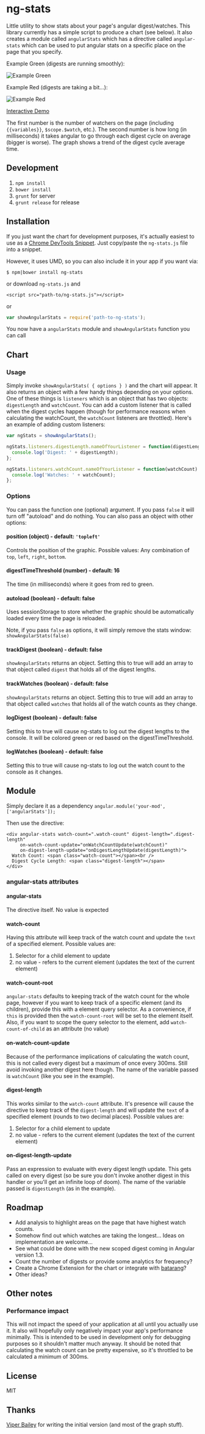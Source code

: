 # ng-stats

Little utility to show stats about your page's angular digest/watches. This library currently has a simple script to
produce a chart (see below). It also creates a module called `angularStats` which has a directive called `angular-stats`
which can be used to put angular stats on a specific place on the page that you specify.

Example Green (digests are running smoothly):

![Example Green](http://cl.ly/image/2H1X2Q222i0F/ng-stats-good.png)

Example Red (digests are taking a bit...):

![Example Red](http://cl.ly/image/2f3L1B3b1q2V/ng-stats-bad.png)

[Interactive Demo](http://kent.doddsfamily.us/ng-stats)

The first number is the number of watchers on the page (including `{{variables}}`, `$scope.$watch`, etc.). The second
number is how long (in milliseconds) it takes angular to go through each digest cycle on average (bigger is worse). The
graph shows a trend of the digest cycle average time.

## Development

1. `npm install`
2. `bower install`
3. `grunt` for server
4. `grunt release` for release

## Installation

If you just want the chart for development purposes, it's actually easiest to use as a
[Chrome DevTools Snippet](https://developer.chrome.com/devtools/docs/authoring-development-workflow#snippets).
Just copy/paste the `ng-stats.js` file into a snippet.

However, it uses UMD, so you can also include it in your app if you want via:

`$ npm|bower install ng-stats`

or download `ng-stats.js` and

`<script src="path-to/ng-stats.js"></script>`

or

```javascript
var showAngularStats = require('path-to-ng-stats');
```

You now have a `angularStats` module and `showAngularStats` function you can call

## Chart

### Usage

Simply invoke `showAngularStats( { options } )` and the chart will appear. It also returns an object with a few handy
things depending on your options. One of these things is `listeners` which is an object that has two objects:
`digestLength` and `watchCount`. You can add a custom listener that is called when the digest cycles happen (though
for performance reasons when calculating the watchCount, the `watchCount` listeners are throttled). Here's an example
of adding custom listeners:

```javascript
var ngStats = showAngularStats();

ngStats.listeners.digestLength.nameOfYourListener = function(digestLength) {
  console.log('Digest: ' + digestLength);
};

ngStats.listeners.watchCount.nameOfYourListener = function(watchCount) {
  console.log('Watches: ' + watchCount);
};
```

### Options

You can pass the function one (optional) argument. If you pass `false` it will turn off "autoload" and do nothing. You can also pass an object with other options:

#### position (object) - default: `'topleft'`

Controls the position of the graphic.
Possible values: Any combination of `top`, `left`, `right`, `bottom`.

#### digestTimeThreshold (number) - default: 16

The time (in milliseconds) where it goes from red to green.

#### autoload (boolean) - default: false

Uses sessionStorage to store whether the graphic should be automatically loaded every time the page is reloaded.

Note, if you pass `false` as options, it will simply remove the stats window: `showAngularStats(false)`

#### trackDigest (boolean) - default: false

`showAngularStats` returns an object. Setting this to true will add an array to that object called `digest` that holds
all of the digest lengths.

#### trackWatches (boolean) - default: false

`showAngularStats` returns an object. Setting this to true will add an array to that object called `watches` that holds
all of the watch counts as they change.

#### logDigest (boolean) - default: false

Setting this to true will cause ng-stats to log out the digest lengths to the console. It will be colored green or red
based on the digestTimeThreshold.

#### logWatches (boolean) - default: false

Setting this to true will cause ng-stats to log out the watch count to the console as it changes.

## Module

Simply declare it as a dependency `angular.module('your-mod', ['angularStats']);`

Then use the directive:

```
<div angular-stats watch-count=".watch-count" digest-length=".digest-length"
     on-watch-count-update="onWatchCountUpdate(watchCount)"
     on-digest-length-update="onDigestLengthUpdate(digestLength)">
  Watch Count: <span class="watch-count"></span><br />
  Digest Cycle Length: <span class="digest-length"></span>
</div>
```

### angular-stats attributes

#### angular-stats

The directive itself. No value is expected

#### watch-count

Having this attribute will keep track of the watch count and update the `text` of a specified element.
Possible values are:

1. Selector for a child element to update
2. no value - refers to the current element (updates the text of the current element)

#### watch-count-root

`angular-stats` defaults to keeping track of the watch count for the whole page, however if you want to keep track of a
specific element (and its children), provide this with a element query selector. As a convenience, if `this` is provided
then the `watch-count-root` will be set to the element itself. Also, if you want to scope the query selector to the
element, add `watch-count-of-child` as an attribute (no value)

#### on-watch-count-update

Because of the performance implications of calculating the watch count, this is not called every digest but a maximum
of once every 300ms. Still avoid invoking another digest here though. The name of the variable passed is `watchCount`
(like you see in the example).

#### digest-length

This works similar to the `watch-count` attribute. It's presence will cause the directive to keep track of the
`digest-length` and will update the `text` of a specified element (rounds to two decimal places). Possible values are:

1. Selector for a child element to update
2. no value - refers to the current element (updates the text of the current element)

#### on-digest-length-update

Pass an expression to evaluate with every digest length update. This gets called on every digest (so be sure you don't
invoke another digest in this handler or you'll get an infinite loop of doom). The name of the variable passed is
`digestLength` (as in the example).

## Roadmap

- Add analysis to highlight areas on the page that have highest watch counts.
- Somehow find out which watches are taking the longest... Ideas on implementation are welcome...
- See what could be done with the new scoped digest coming in Angular version 1.3.
- Count the number of digests or provide some analytics for frequency?
- Create a Chrome Extension for the chart or integrate with [batarang](https://github.com/angular/angularjs-batarang)?
- Other ideas?

## Other notes

### Performance impact

This will not impact the speed of your application at all until you actually use it. It also will hopefully only
negatively impact your app's performance minimally. This is intended to be used in development only for debugging
purposes so it shouldn't matter much anyway. It should be noted that calculating the watch count can be pretty
expensive, so it's throttled to be calculated a minimum of 300ms.

## License

MIT

## Thanks

[Viper Bailey](https://github.com/jinxidoru) for writing the initial version (and most of the graph stuff).

